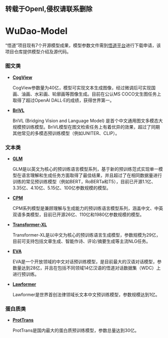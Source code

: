 ## 转载于OpenI,侵权请联系删除

# WuDao-Model

“悟道”项目现有7个开源模型成果，模型参数文件需到[悟道平台](https://resource.wudaoai.cn/home)进行下载申请，该项目仓库提供模型介绍及源代码。

### 图文类

* **[CogView](https://git.openi.org.cn/BAAI/WuDao-Model/src/branch/master/CogView)**

  CogView参数量为40亿，模型可实现文本生成图像，经过微调后可实现国画、油画、水彩画、轮廓画等图像生成。目前在公认MS COCO文生图任务上取得了超过OpenAI DALL·E的成绩，获得世界第一。

* **[BriVL](https://git.openi.org.cn/BAAI/WuDao-Model/src/branch/master/BriVL)**

  BriVL (Bridging Vision and Language Model) 是首个中文通用图文多模态大规模预训练模型。BriVL模型在图文检索任务上有着优异的效果，超过了同期其他常见的多模态预训练模型（例如UNITER、CLIP）。

### 文本类

* **[GLM](https://git.openi.org.cn/BAAI/WuDao-Model/src/branch/master/GLM)**

  GLM是以英文为核心的预训练语言模型系列，基于新的预训练范式实现单一模型在语言理解和生成任务方面取得了最佳结果，并且超过了在相同数据量进行训练的常见预训练模型（例如BERT，RoBERTa和T5），目前已开源1.1亿、3.35亿、4.10亿、5.15亿、100亿参数规模的模型。
  
* **[CPM](https://git.openi.org.cn/BAAI/WuDao-Model/src/branch/master/CPM)**

  CPM系列模型是兼顾理解与生成能力的预训练语言模型系列，涵盖中文、中英双语多类模型，目前已开源26亿、110亿和1980亿参数规模的模型。
  
* **[Transformer-XL](https://git.openi.org.cn/BAAI/WuDao-Model/src/branch/master/Transformer-XL)**

  Transformer-XL是以中文为核心的预训练语言生成模型，参数规模为29亿，目前可支持包括文章生成、智能作诗、评论/摘要生成等主流NLG任务。

* **[EVA](https://git.openi.org.cn/BAAI/WuDao-Model/src/branch/master/EVA)**

  EVA是一个开放领域的中文对话预训练模型，是目前最大的汉语对话模型，参数量达到28亿，并且在包括不同领域14亿汉语的悟道对话数据集（WDC）上进行预训练。

* **[Lawformer](https://git.openi.org.cn/BAAI/WuDao-Model/src/branch/master/Lawformer)**

  Lawformer是世界首创法律领域长文本中文预训练模型，参数规模达到1亿。

### 蛋白质类

* **[ProtTrans](https://git.openi.org.cn/BAAI/WuDao-Model/src/branch/master/ProtTrans)**

  ProtTrans是国内最大的蛋白质预训练模型，参数总量达到30亿。
